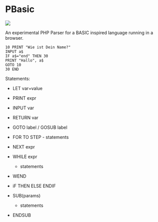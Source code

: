 PBasic
======

<img src="https://travis-ci.org/lhausammann/PBasic.svg?branch=master" />

An experimental PHP Parser for a BASIC inspired language running in a browser.

    10 PRINT "Wie ist Dein Name?"
    INPUT a$
    IF a$="end" THEN 30
    PRINT "Hallo", a$ 
    GOTO 10
    30 END
    

Statements:
 - LET var=value
 - PRINT expr
 - INPUT var
 - RETURN var
 - GOTO label / GOSUB label
 - FOR <assignment> TO <expr> STEP <expr>
       - statements
 -  NEXT expr
 -  WHILE expr
     - statements
 -  WEND
 -  iF THEN ELSE ENDIF

 - SUB(params)
     - statements
 - ENDSUB

